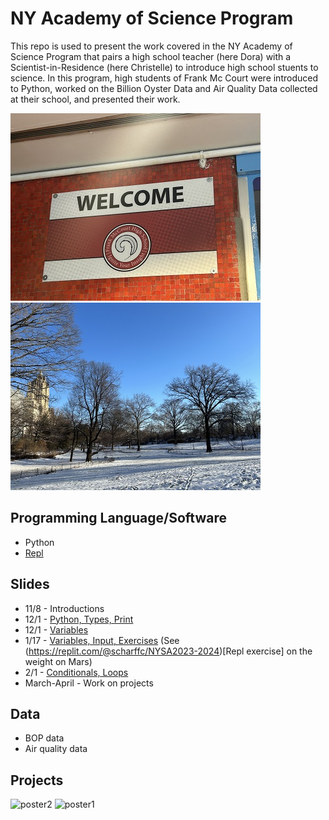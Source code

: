 # NY Academy of Science Program

This repo is used to present the work covered in the NY Academy of Science Program that pairs a high school teacher (here Dora) with a Scientist-in-Residence (here Christelle) to introduce high school stuents to science. In this program, high students of Frank Mc Court were introduced to Python, worked on the Billion Oyster Data and Air Quality Data collected at their school, and presented their work.

![img1](https://github.com/scharffc/nyashighschool/blob/main/images/IMG_0967.jpg) ![img2](https://github.com/scharffc/nyashighschool/blob/main/images/IMG_2035.jpg)

## Programming Language/Software

* Python
* [Repl](https://replit.com)
  
## Slides

* 11/8 - Introductions
* 12/1 - [Python, Types, Print](https://docs.google.com/presentation/d/1k2Vk7Sb8bYdjP1gap9c1Tf48Aor62THyUWTjsyy0XYI/edit?usp=sharing)
* 12/1 - [Variables](https://docs.google.com/presentation/d/1AAKbWngXurrr58f3IX7uiYWzBkCiVIGH8jEy7p4oOWc/edit)
* 1/17 - [Variables, Input, Exercises](https://docs.google.com/presentation/d/1AAKbWngXurrr58f3IX7uiYWzBkCiVIGH8jEy7p4oOWc/edit) (See (https://replit.com/@scharffc/NYSA2023-2024)[Repl exercise] on the weight on Mars) 
* 2/1 - [Conditionals, Loops](https://docs.google.com/presentation/d/1eeIE1Mq6dLNPA7bpe2dlwoxh7H918p_AuyW5MBc3_KQ/edit)
* March-April - Work on projects

## Data

* BOP data
* Air quality data

## Projects

<img width="161" alt="poster2" src="https://github.com/user-attachments/assets/3b7f516a-18f8-4868-9771-11e50385ca57" />
<img width="229" alt="poster1" src="https://github.com/user-attachments/assets/0a6efdb5-d4e7-4118-91dd-ddd9908d036d" />




